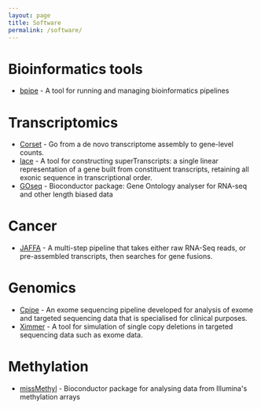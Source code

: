 ```yaml
---
layout: page
title: Software
permalink: /software/
---
```


# Bioinformatics tools
* [bpipe](http://docs.bpipe.org/) - A tool for running and managing bioinformatics pipelines

# Transcriptomics
* [Corset](https://github.com/Oshlack/Corset/wiki) - Go from a de novo transcriptome assembly to gene-level counts.
* [lace](https://github.com/Oshlack/Lace/wiki) - A tool for constructing superTranscripts: a single linear representation of a gene built from constituent transcripts, retaining all exonic sequence in transcriptional order.
* [GOseq](http://bioconductor.org/packages/release/bioc/html/goseq.html) - Bioconductor package: Gene Ontology analyser for RNA-seq and other length biased data

# Cancer
* [JAFFA](https://github.com/Oshlack/JAFFA/wiki) - A multi-step pipeline that takes either raw RNA-Seq reads, or pre-assembled transcripts, then searches for gene fusions.

# Genomics
* [Cpipe](https://melbournegenomics.github.io/) - An exome sequencing pipeline developed for analysis of exome and targeted sequencing data that is specialised for clinical purposes.
* [Ximmer](http://ximmer.org/) - A tool for simulation of single copy deletions in targeted sequencing data such as exome data.

# Methylation
* [missMethyl](http://www.bioconductor.org/packages/release/bioc/html/missMethyl.html) - Bioconductor package for analysing data from Illumina's methylation arrays
